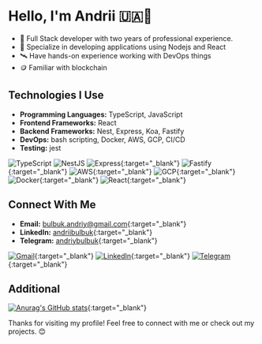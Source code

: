 # Hello, I'm Andrii 🇺🇦👋

- 🔭 Full Stack developer with two years of professional experience.
- 🌱 Specialize in developing applications using Nodejs and React
- 🛰️ Have hands-on experience working with DevOps things
- 🪙 Familiar with blockchain

## Technologies I Use

- **Programming Languages:** TypeScript, JavaScript
- **Frontend Frameworks:** React
- **Backend Frameworks:** Nest, Express, Koa, Fastify
- **DevOps:** bash scripting, Docker, AWS, GCP, CI/CD
- **Testing:** jest

![TypeScript](https://img.shields.io/badge/TypeScript-%23007ACC.svg?style=for-the-badge&logo=typescript&logoColor=white)
![NestJS](https://img.shields.io/badge/NestJS-E0234E?style=for-the-badge&logo=nestjs&logoColor=white{:target="_blank"})
![Express](https://img.shields.io/badge/Express.js-404D59?style=for-the-badge){:target="_blank"}
![Fastify](https://img.shields.io/badge/Fastify-202020?style=for-the-badge&logo=fastify&logoColor=white){:target="_blank"}
![AWS](https://img.shields.io/badge/AWS-%23FF9900.svg?style=for-the-badge&logo=amazon-aws&logoColor=white){:target="_blank"}
![GCP](https://img.shields.io/badge/Google%20Cloud-%234285F4.svg?style=for-the-badge&logo=google-cloud&logoColor=white){:target="_blank"}
![Docker](https://img.shields.io/badge/Docker-%230db7ed.svg?style=for-the-badge&logo=docker&logoColor=white){:target="_blank"}
![React](https://img.shields.io/badge/React-%2320232a.svg?style=for-the-badge&logo=react&logoColor=%2361DAFB){:target="_blank"}

## Connect With Me

- **Email:** <bulbuk.andriy@gmail.com>{:target="_blank"}
- **LinkedIn:** [andriibulbuk](https://www.linkedin.com/in/andrii-bulbuk-2b9707228/){:target="_blank"}
- **Telegram:** [andriybulbuk](https://t.me/andriybulbuk){:target="_blank"}

[![Gmail](https://img.shields.io/badge/-Gmail-c14438?style=flat-square&logo=Gmail&logoColor=white)](mailto:bulbuk.andriy@gmail.com){:target="_blank"}
[![LinkedIn](https://img.shields.io/badge/-LinkedIn-blue?style=flat-square&logo=Linkedin&logoColor=white&link=https://www.linkedin.com/in/your_username/)](https://www.linkedin.com/in/andrii-bulbuk-2b9707228/){:target="_blank"}
[![Telegram](https://img.shields.io/badge/-Telegram-0088cc?style=flat-square&logo=Telegram&logoColor=white&link=https://t.me/andriybulbuk)](https://t.me/andriybulbuk){:target="_blank"}


## Additional

[![Anurag's GitHub stats](https://github-readme-stats.vercel.app/api?username=andriibulbuk)](https://github.com/andriibulbuk/github-readme-stats){:target="_blank"}

Thanks for visiting my profile! Feel free to connect with me or check out my projects. 😊
